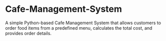 # Cafe-Management-System
A simple Python-based Cafe Management System that allows customers to order food items from a predefined menu, calculates the total cost, and provides order details.

